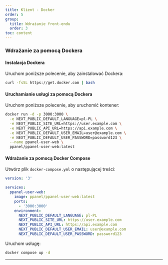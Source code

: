 ```yaml
---
title: Klient - Docker
order: 5
group: 
  title: Wdrażanie front-endu
  order: 3
toc: content
---
```


### Wdrażanie za pomocą Dockera

#### Instalacja Dockera

Uruchom poniższe polecenie, aby zainstalować Dockera:

```bash
curl -fsSL https://get.docker.com | bash
```

#### Uruchamianie usługi za pomocą Dockera

Uruchom poniższe polecenie, aby uruchomić kontener:

```bash
docker run -d -p 3000:3000 \
  -e NEXT_PUBLIC_DEFAULT_LANGUAGE=pl-PL \
  -e NEXT_PUBLIC_SITE_URL=https://user.example.com \
  -e NEXT_PUBLIC_API_URL=https://api.example.com \
  -e NEXT_PUBLIC_DEFAULT_USER_EMAIL=user@example.com \
  -e NEXT_PUBLIC_DEFAULT_USER_PASSWORD=password123 \
  --name ppanel-user-web \
  ppanel/ppanel-user-web:latest
```

#### Wdrażanie za pomocą Docker Compose

Utwórz plik `docker-compose.yml` o następującej treści:

```yaml
version: '3'

services:
  ppanel-user-web:
    image: ppanel/ppanel-user-web:latest
    ports:
      - '3000:3000'
    environment:
      NEXT_PUBLIC_DEFAULT_LANGUAGE: pl-PL
      NEXT_PUBLIC_SITE_URL: https://user.example.com
      NEXT_PUBLIC_API_URL: https://api.example.com
      NEXT_PUBLIC_DEFAULT_USER_EMAIL: user@example.com
      NEXT_PUBLIC_DEFAULT_USER_PASSWORD: password123
```

Uruchom usługę:

```bash
docker compose up -d
```

---

